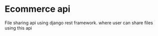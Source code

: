 # Ecommerce api
File sharing api using django rest framework. where user can share files using this api
